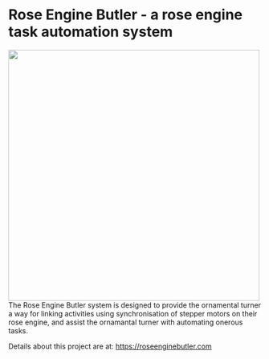 # Rose Engine Butler - a rose engine task automation system
<img src="https://roseenginebutler.com/Images/REB%20-%20Software%20Library.png" width="500">
The Rose Engine Butler system is designed to provide the ornamental turner a way for linking activities using synchronisation of stepper motors on their rose engine, and assist the ornamantal turner with automating onerous tasks.

Details about this project are at: https://roseenginebutler.com
